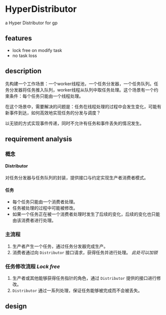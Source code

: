 # HyperDistributor

a Hyper Distributor for gp

## features

- lock free on modify task
- no task loss

## description

先构建一个工作场景：一个worker线程池，一个任务分发器，一个任务队列。任务分发器将任务推入队列，worker线程从队列中取任务处理。这个场景有一个约束条件：每个任务只能由一个线程处理。

在这个场景中，需要解决的问题是：任务在线程处理的过程中会发生变化，可能有新事件到达，如何高效地实现任务的分发与调度？

以无锁的方式实现事件传递，同时不允许有任务和事件丢失的情况发生。

## requirement analysis

### 概念

#### Distributor

对任务分发器与任务队列的封装，提供接口与约定实现生产者消费者模式。

#### 任务

- 每个任务只能由一个消费者处理。
- 任务被处理的过程中可能被修改。
- 如果一个任务正在被一个消费者处理时发生了后续的变化，后续的变化也只能由该消费者进行处理。

### 主流程

1. 生产者产生一个任务，通过任务分发器完成生产。
2. 消费者通过向 `Distributor` 接口请求，获得任务并进行处理。 _此处可以加锁_

### 任务修改流程 _Lock free_

1. 生产者或其他能够获得任务指针的角色，通过 `Distributor` 提供的接口进行修改。
2. `Distributor` 通过一系列处理，保证任务能够被完成而不会被丢失。

## design


